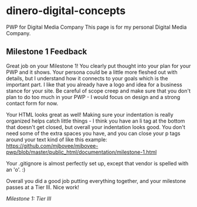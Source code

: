 # dinero-digital-concepts
PWP for Digital Media Company
This page is for my personal Digital Media Company.

## Milestone 1 Feedback
Great job on your Milestone 1! You clearly put thought into your plan for your PWP and it shows. Your persona could be a little more fleshed out with details, but I understand how it connects to your goals which is the important part. I like that you already have a logo and idea for a business stance for your site. Be careful of scope creep and make sure that you don't plan to do too much in your PWP - I would focus on design and a strong contact form for now.

Your HTML looks great as well! Making sure your indentation is really organized helps catch little things - I think you have an li tag at the bottom that doesn't get closed, but overall your indentation looks good. You don't need some of the extra spaces you have, and you can close your p tags around your text kind of like this example: https://github.com/mjbovee/mjbovee-pwp/blob/master/public_html/documentation/milestone-1.html

Your .gitignore is almost perfectly set up, except that vendor is spelled with an 'o'. :)

Overall you did a good job putting everything together, and your milestone passes at a Tier III. Nice work!

*Milestone 1: Tier III*
